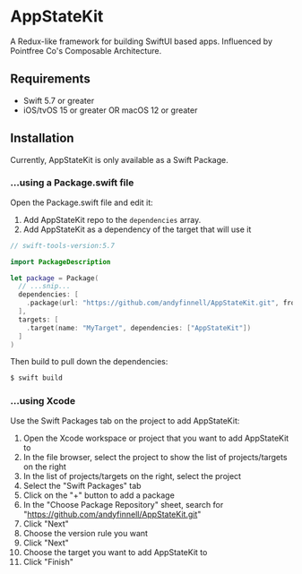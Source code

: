 # AppStateKit

A Redux-like framework for building SwiftUI based apps. Influenced by Pointfree Co's Composable Architecture.

## Requirements

- Swift 5.7 or greater
- iOS/tvOS 15 or greater OR macOS 12 or greater

## Installation

Currently, AppStateKit is only available as a Swift Package.

### ...using a Package.swift file

Open the Package.swift file and edit it:

1. Add AppStateKit repo to the `dependencies` array.
1. Add AppStateKit as a dependency of the target that will use it

```Swift
// swift-tools-version:5.7

import PackageDescription

let package = Package(
  // ...snip...
  dependencies: [
    .package(url: "https://github.com/andyfinnell/AppStateKit.git", from: "0.0.1")
  ],
  targets: [
    .target(name: "MyTarget", dependencies: ["AppStateKit"])
  ]
)
```

Then build to pull down the dependencies:

```Bash
$ swift build
```

### ...using Xcode

Use the Swift Packages tab on the project to add AppStateKit:

1. Open the Xcode workspace or project that you want to add AppStateKit to
1. In the file browser, select the project to show the list of projects/targets on the right
1. In the list of projects/targets on the right, select the project
1. Select the "Swift Packages" tab
1. Click on the "+" button to add a package
1. In the "Choose Package Repository" sheet, search for  "https://github.com/andyfinnell/AppStateKit.git"
1. Click "Next"
1. Choose the version rule you want
1. Click "Next"
1. Choose the target you want to add AppStateKit to
1. Click "Finish"
